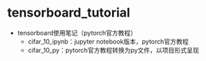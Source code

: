 # tensorboard_tutorial
  - tensorboard使用笔记（pytorch官方教程）
    - cifar_10_ipynb：jupyter notebook版本，pytorch官方教程
    - cifar_10_py：pytorch官方教程转换为py文件，以项目形式呈现